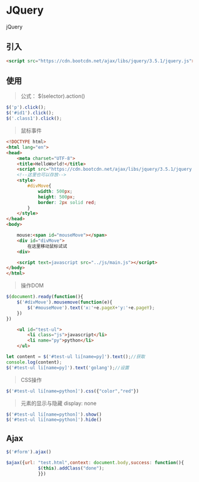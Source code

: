 # JQuery
jQuery
## 引入
~~~ html
<script src="https://cdn.bootcdn.net/ajax/libs/jquery/3.5.1/jquery.js"></script>
~~~

## 使用
> 公式： $(selector).action()
~~~ javascript
$('p').click();
$('#id1').click();
$('.class1').click();
~~~
> 鼠标事件
~~~ html
<!DOCTYPE html>
<html lang="en">
<head>
    <meta charset="UTF-8">
    <title>HelloWorld!</title>
    <script src="https://cdn.bootcdn.net/ajax/libs/jquery/3.5.1/jquery.js"></script>
    <!--这里也可以存放-->
    <style>
        #divMove{
            width: 500px;
            height: 500px;
            border: 2px solid red;
        }
    </style>
</head>
<body>

    mouse:<span id="mouseMove"></span>
    <div id="divMove">
        在这里移动鼠标试试
    <div>

    <script text=javascript src="../js/main.js"></script>
</body>
</html>
~~~
> 操作DOM
~~~ javascript
$(document).ready(function(){
    $('#divMove').mousemove(function(e){
        $('#mouseMove').text('x:'+e.pageX+'y:'+e.pageY);
    })
})
~~~

~~~ html
    <ul id="test-ul">
        <li class="js">javascript</li>
        <li name="py">python</li>
    </ul>
~~~

~~~ javascript
let content = $('#test-ul li[name=py]').text();//获取
console.log(content);
$('#test-ul li[name=py]').text('golang');//设置
~~~

> CSS操作
~~~ javascript
$('#test-ul li[name=python]').css({"color","red"})
~~~

> 元素的显示与隐藏 display: none
~~~ javascript
$('#test-ul li[name=python]').show()
$('#test-ul li[name=python]').hide()
~~~


## Ajax
~~~ javascript
$('#form').ajax()

$ajax({url: "test.html",context: document.body,success: function(){
            $(this).addClass("done");
            }})
~~~





